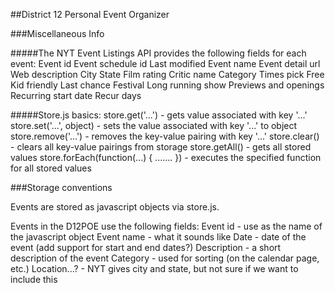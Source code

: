 ##District 12 Personal Event Organizer

###Miscellaneous Info

#####The NYT Event Listings API provides the following fields for each event:
Event id
Event schedule id
Last modified
Event name
Event detail url
Web description
City
State
Film rating
Critic name
Category
Times pick
Free
Kid friendly
Last chance
Festival
Long running show
Previews and openings
Recurring start date
Recur days

#####Store.js basics:
store.get('...') - gets value associated with key '...'
store.set('...', object) - sets the value associated with key '...' to object
store.remove('...') - removes the key-value pairing with key '...'
store.clear() - clears all key-value pairings from storage
store.getAll() - gets all stored values
store.forEach(function(...) { ....... }) - executes the specified function for
	all stored values

###Storage conventions

Events are stored as javascript objects via store.js.

Events in the D12POE use the following fields:
Event id - use as the name of the javascript object
Event name - what it sounds like
Date - date of the event (add support for start and end dates?)
Description - a short description of the event
Category - used for sorting (on the calendar page, etc.)
Location...? - NYT gives city and state, but not sure if we want to include this
